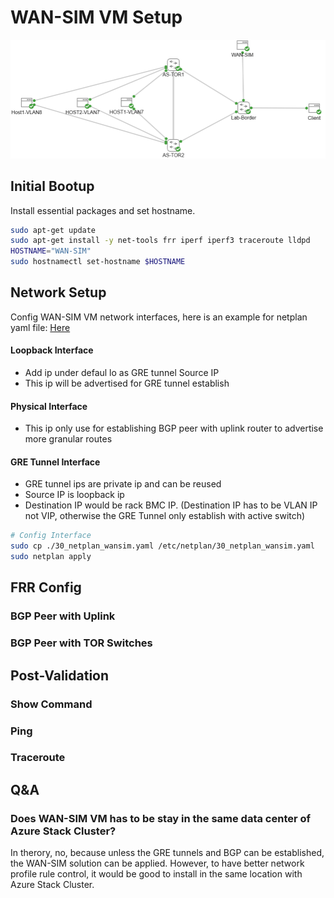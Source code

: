 # WAN-SIM VM Setup

![Sample Diagram](../img/wansim-lab-diagram00.png)

## Initial Bootup
Install essential packages and set hostname.

```bash
sudo apt-get update
sudo apt-get install -y net-tools frr iperf iperf3 traceroute lldpd
HOSTNAME="WAN-SIM"
sudo hostnamectl set-hostname $HOSTNAME
```

## Network Setup
Config WAN-SIM VM network interfaces, here is an example for netplan yaml file: [Here](../config/30_netplan_wansim.yaml)

#### Loopback Interface
- Add ip under defaul lo as GRE tunnel Source IP
- This ip will be advertised for GRE tunnel establish

#### Physical Interface
- This ip only use for establishing BGP peer with uplink router to advertise more granular routes

#### GRE Tunnel Interface
- GRE tunnel ips are private ip and can be reused
- Source IP is loopback ip
- Destination IP would be rack BMC IP. (Destination IP has to be VLAN IP not VIP, otherwise the GRE Tunnel only establish with active switch)

```bash
# Config Interface
sudo cp ./30_netplan_wansim.yaml /etc/netplan/30_netplan_wansim.yaml
sudo netplan apply
```

## FRR Config
### BGP Peer with Uplink
### BGP Peer with TOR Switches

## Post-Validation
### Show Command
### Ping
### Traceroute

## Q&A
### Does WAN-SIM VM has to be stay in the same data center of Azure Stack Cluster?
In therory, no, because unless the GRE tunnels  and BGP can be established, the WAN-SIM solution can be applied. However, to have better network profile rule control, it would be good to install in the same location with Azure Stack Cluster.